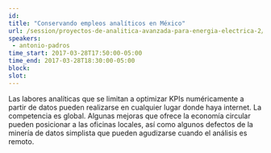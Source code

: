 ```yaml
---
id: 
title: "Conservando empleos analíticos en México"
url: /session/proyectos-de-analitica-avanzada-para-energia-electrica-2/
speakers:
 - antonio-padros
time_start: 2017-03-28T17:50:00-05:00
time_end: 2017-03-28T18:30:00-05:00
block: 
slot: 
---
```


Las labores analíticas que se limitan a optimizar KPIs numéricamente a partir de datos pueden realizarse en cualquier lugar donde haya internet. La competencia es global. Algunas mejoras que ofrece la economía circular pueden posicionar a las oficinas locales, así como algunos defectos de la minería de datos simplista que pueden agudizarse cuando el análisis es remoto.